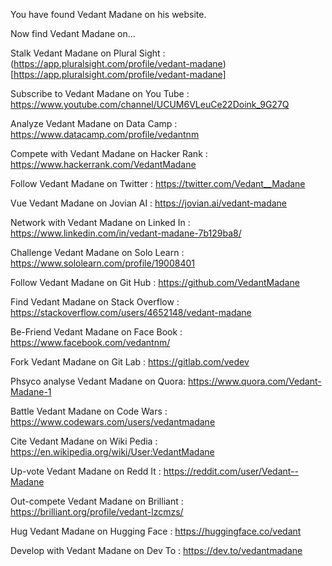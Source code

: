 You have found Vedant Madane on his website.

Now find Vedant Madane on...

Stalk Vedant Madane on Plural Sight : (https://app.pluralsight.com/profile/vedant-madane)[https://app.pluralsight.com/profile/vedant-madane]

Subscribe to Vedant Madane on You Tube : https://www.youtube.com/channel/UCUM6VLeuCe22Doink_9G27Q

Analyze Vedant Madane on Data Camp : https://www.datacamp.com/profile/vedantnm

Compete with Vedant Madane on Hacker Rank : https://www.hackerrank.com/VedantMadane

Follow Vedant Madane on Twitter : https://twitter.com/Vedant__Madane

Vue Vedant Madane on Jovian AI : https://jovian.ai/vedant-madane

Network with Vedant Madane on Linked In : https://www.linkedin.com/in/vedant-madane-7b129ba8/

Challenge Vedant Madane on Solo Learn : https://www.sololearn.com/profile/19008401

Follow Vedant Madane on Git Hub : https://github.com/VedantMadane

Find Vedant Madane on Stack Overflow : https://stackoverflow.com/users/4652148/vedant-madane

Be-Friend Vedant Madane on Face Book : https://www.facebook.com/vedantnm/

Fork Vedant Madane on Git Lab : https://gitlab.com/vedev

Phsyco analyse Vedant Madane on Quora: https://www.quora.com/Vedant-Madane-1

Battle Vedant Madane on Code Wars : https://www.codewars.com/users/vedantmadane

Cite Vedant Madane on Wiki Pedia : https://en.wikipedia.org/wiki/User:VedantMadane

Up-vote Vedant Madane on Redd It : https://reddit.com/user/Vedant--Madane

Out-compete Vedant Madane on Brilliant : https://brilliant.org/profile/vedant-lzcmzs/

Hug Vedant Madane on Hugging Face : https://huggingface.co/vedant

Develop with Vedant Madane on Dev To : https://dev.to/vedantmadane

